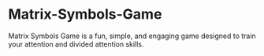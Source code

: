 # Matrix-Symbols-Game
Matrix Symbols Game is a fun, simple, and engaging game designed to train your attention and divided attention skills.
